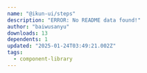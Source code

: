 ```yaml
---
name: "@ikun-ui/steps"
description: "ERROR: No README data found!"
author: "baiwusanyu"
downloads: 13
dependents: 1
updated: "2025-01-24T03:49:21.002Z"
tags: 
  - component-library
---
```


